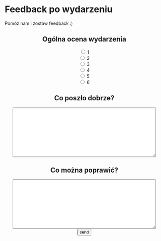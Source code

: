 # Feedback po wydarzeniu

<!-- The following div will be populated only when JS is enabled -->
<div id="language-switch">
</div>

<div style="text-align: center" id="feedback-form">
	<p style="text-align: left;" id="prompt">Pomóż nam i zostaw feedback :)</p>
    <form action="https://awfeedback.dev2.szostek.net/thanks" method="post" accept-charset="UTF-8">
	  <h2 id="score">Ogólna ocena wydarzenia</h2>
	  <div id="feedback-points">
		<div class="wrap">
          <input type="radio" id="1" name="score" value="1">
          <label for="1">1</label>
	    </div>
		<div class="wrap">
          <input type="radio" id="2" name="score" value="2">
          <label for="2">2</label>
	    </div>
		<div class="wrap">
          <input type="radio" id="3" name="score" value="3">
          <label for="3">3</label>
	    </div>
		<div class="wrap">
          <input type="radio" id="4" name="score" value="4">
          <label for="4">4</label>
	    </div>
		<div class="wrap">
          <input type="radio" id="5" name="score" value="5">
          <label for="5">5</label>
	    </div>
		<div class="wrap">
          <input type="radio" id="6" name="score" value="6">
          <label for="6">6</label>
	    </div>
	  </div>
      <h2><label for="good" id="q1">Co poszło dobrze?</label><br></h2>
      <textarea id="good" name="good" rows="10" style="width: 90%"></textarea><br>
      <h2><label for="bad" id="q2">Co można poprawić?</label><br></h2>
      <textarea id="bad" name="bad" rows="10" style="width: 90%"></textarea><br>
      <input id="feedback-submit-button" type="submit" value="send">
    </form>
<div>

<script>

	const englishTranslation = {
		"feedback-po-wydarzeniu": "Event feedback",
		"prompt": "We would love some feedback from you :)",
		"score": "How did you like it overall?",
		"q1": "What went well?",
		"q2": "What can be improved?",
		"language-switch": "<div id=\"language-switch\"> Przełącz na: <img class=\"lang-icon\" src=\"/assets/flag-pl.svg\" onclick=\"translateFormToPolish()\"> </div>"
	}

	function populatePolishTranslation() {
		for(var id in englishTranslation){
			polishTranslation[id] = document.getElementById(id).innerHTML
		}
	}

	function translateFormToEnglish(){
		for(var id in englishTranslation){
			translateElementById(id, englishTranslation[id])
		}
	}

	function translateFormToPolish(){
		for(var id in polishTranslation){
			translateElementById(id, polishTranslation[id])
		}
	}

	function translateElementById(id, newInnerHTML) {
		element = document.getElementById(id)
		element.innerHTML = newInnerHTML
	}

	var polishTranslation = {}

	// show the language switch only if JS is enabled
	translateElementById("language-switch", "Switch to: <img class=\"lang-icon\" src=\"/assets/flag-uk.svg\" onclick=\"translateFormToEnglish()\">")
	
	populatePolishTranslation()

</script>
